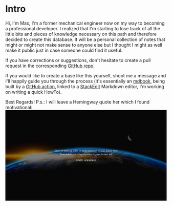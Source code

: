 # Intro

Hi, I'm Max,
I'm a former mechanical engineer now on my way to becoming a professional developer. I realized that I'm starting to lose track of all the little bits and pieces of knowledge necessary on this path and therefore decided to create this database. It will be a personal collection of notes that might or might not make sense to anyone else but I thought I might as well make it public just in case someone could find it useful.

If you have corrections or suggestions, don't hesitate to create a pull request in the corresponding [GitHub repo](https://github.com/3ng7n33r/KnowledgeBase). 

If you would like to create a base like this yourself, shoot me a message and I'll happily guide you through the process (it's essentially an [mdbook](https://rust-lang.github.io/mdBook/format/summary.html), being built by a [GitHub action](https://github.com/peaceiris/actions-gh-pages#getting-started), linked to a [StackEdit](https://stackedit.io/) Markdown editor, I'm working on writing a quick HowTo).

Best Regards!
P.s.: I will leave a Hemingway quote her which I found motivational:
![Hemingway quote background](https://raw.githubusercontent.com/3ng7n33r/KnowledgeBase/master/src/static/20201120_Hemingway_quote_bk.png)

 
<!--stackedit_data:
eyJoaXN0b3J5IjpbLTE0MzU3NjgyNzksNjc2NDE2MDY4LDgxND
IzMDA1NV19
-->